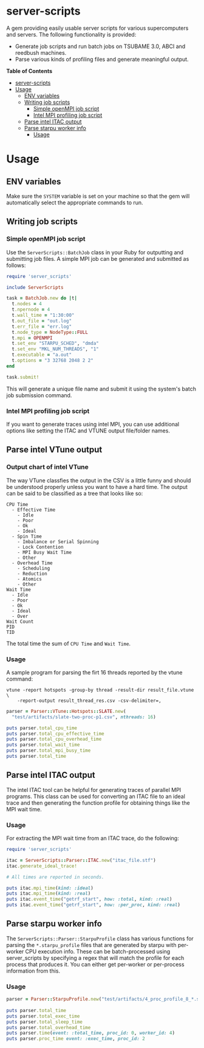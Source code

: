 # server-scripts

A gem providing easily usable server scripts for various supercomputers and servers.
The following functionality is provided:

* Generate job scripts and run batch jobs on TSUBAME 3.0, ABCI and reedbush machines.
* Parse various kinds of profiling files and generate meaningful output.

<!-- markdown-toc start - Don't edit this section. Run M-x markdown-toc-generate-toc again -->
**Table of Contents**

- [server-scripts](#server-scripts)
- [Usage](#usage)
    - [ENV variables](#env-variables)
    - [Writing job scripts](#writing-job-scripts)
        - [Simple openMPI job script](#simple-openmpi-job-script)
        - [Intel MPI profiling job script](#intel-mpi-profiling-job-script)
    - [Parse intel ITAC output](#parse-intel-itac-output)
    - [Parse starpu worker info](#parse-starpu-worker-info)
        - [Usage](#usage)

<!-- markdown-toc end -->

# Usage

## ENV variables

Make sure the `SYSTEM` variable is set on your machine so that the gem will automatically
select the appropriate commands to run.

## Writing job scripts

### Simple openMPI job script

Use the `ServerScripts::BatchJob` class in your Ruby for outputting and submitting
job files. A simple MPI job can be generated and submitted as follows:

``` ruby
require 'server_scripts'

include ServerScripts

task = BatchJob.new do |t|
  t.nodes = 4
  t.npernode = 4
  t.wall_time = "1:30:00"
  t.out_file = "out.log"
  t.err_file = "err.log"
  t.node_type = NodeType::FULL
  t.mpi = OPENMPI
  t.set_env "STARPU_SCHED", "dmda"
  t.set_env "MKL_NUM_THREADS", "1"
  t.executable = "a.out"
  t.options = "3 32768 2048 2 2"
end

task.submit!
```
This will generate a unique file name and submit it using the system's batch
job submission command.

### Intel MPI profiling job script

If you want to generate traces using intel MPI, you can use additional options
like setting the ITAC and VTUNE output file/folder names.

## Parse intel VTune output

### Output chart of intel VTune

The way VTune classfies the output in the CSV is a little funny and should be
understood properly unless you want to have a hard time. The output can be said
to be classified as a tree that looks like so:
```
CPU Time
  - Effective Time
    - Idle
    - Poor
    - Ok
    - Ideal
  - Spin Time
    - Imbalance or Serial Spinning
    - Lock Contention
    - MPI Busy Wait Time
    - Other
  - Overhead Time
    - Scheduling
    - Reduction
    - Atomics
    - Other
Wait Time
  - Idle
  - Poor
  - Ok
  - Ideal
  - Over
Wait Count
PID
TID
```
The total time the sum of `CPU Time` and `Wait Time`.

### Usage
A sample program for parsing the firt 16 threads reported by the vtune command:
```
vtune -report hotspots -group-by thread -result-dir result_file.vtune \
    -report-output result_thread_res.csv -csv-delimiter=,
```

``` ruby
parser = Parser::VTune::Hotspots::SLATE.new(
  "test/artifacts/slate-two-proc-p1.csv", nthreads: 16)

puts parser.total_cpu_time
puts parser.total_cpu_effective_time
puts parser.total_cpu_overhead_time
puts parser.total_wait_time
puts parser.total_mpi_busy_time
puts parser.total_time
```

## Parse intel ITAC output

The intel ITAC tool can be helpful for generating traces of parallel MPI programs.
This class can be used for converting an ITAC file to an ideal trace and then generating
the function profile for obtaining things like the MPI wait time.

### Usage

For extracting the MPI wait time from an ITAC trace, do the following:
``` ruby
require 'server_scripts'

itac = ServerScripts::Parser::ITAC.new("itac_file.stf")
itac.generate_ideal_trace!

# All times are reported in seconds.

puts itac.mpi_time(kind: :ideal)
puts itac.mpi_time(kind: :real)
puts itac.event_time("getrf_start", how: :total, kind: :real)
puts itac.event_time("getrf_start", how: :per_proc, kind: :real)
```

## Parse starpu worker info

The `ServerScripts::Parser::StarpuProfile` class has various functions for parsing the
`*.starpu_profile` files that are generated by starpu with per-worker CPU execution info.
These can be batch-processed using server\_scripts by specifying a regex that will match the
profile for each process that produces it. You can either get per-worker or per-process
information from this.

### Usage

``` ruby
parser = Parser::StarpuProfile.new("test/artifacts/4_proc_profile_8_*.starpu_profile")
    
puts parser.total_time
puts parser.total_exec_time
puts parser.total_sleep_time
puts parser.total_overhead_time
puts parser.time(event: :total_time, proc_id: 0, worker_id: 4)
puts parser.proc_time event: :exec_time, proc_id: 2
```

